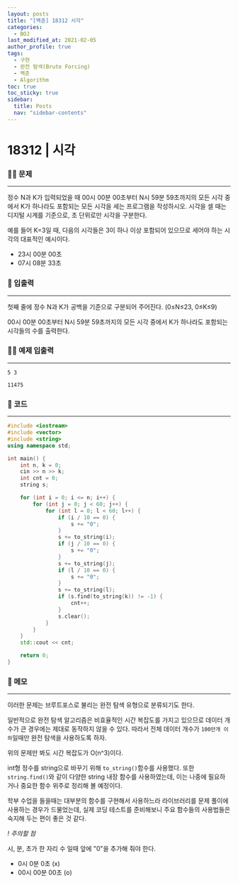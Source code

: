 ```yaml
---
layout: posts
title: "[백준] 18312 시각"
categories:
  - BOJ
last_modified_at: 2021-02-05
author_profile: true
tags:
  - 구현
  - 완전 탐색(Brute Forcing)
  - 백준
  - Algorithm
toc: true
toc_sticky: true
sidebar:
  title: Posts
  nav: "sidebar-contents"
---
```


# 18312 | 시각


### 🙋‍♀️ 문제

-----

정수 N과 K가 입력되었을 때 00시 00분 00초부터 N시 59분 59초까지의 모든 시각 중에서 K가 하나라도 포함되는 모든 시각을 세는 프로그램을 작성하시오. 시각을 셀 때는 디지털 시계를 기준으로, 초 단위로만 시각을 구분한다.

예를 들어 K=3일 때, 다음의 시각들은 3이 하나 이상 포함되어 있으므로 세어야 하는 시각의 대표적인 예시이다.
  - 23시 00분 00초
  - 07시 08분 33초

  ### 🙌 입출력

  -----

첫째 줄에 정수 N과 K가 공백을 기준으로 구분되어 주어진다. (0≤N≤23, 0≤K≤9)

00시 00분 00초부터 N시 59분 59초까지의 모든 시각 중에서 K가 하나라도 포함되는 시각들의 수를 출력한다.

### 🙋‍♂️ 예제 입출력

-----

```
5 3
```

```
11475
```

### 🚀 코드

-----

```c++
#include <iostream>
#include <vector>
#include <string>
using namespace std;

int main() {
	int n, k = 0;
	cin >> n >> k;
	int cnt = 0;
	string s;

	for (int i = 0; i <= n; i++) {
		for (int j = 0; j < 60; j++) {
			for (int l = 0; l < 60; l++) {
				if (i / 10 == 0) {
					s += "0";
				}
				s += to_string(i);
				if (j / 10 == 0) {
					s += "0";
				}
				s += to_string(j);
				if (l / 10 == 0) {
					s += "0";
				}
				s += to_string(l);
				if (s.find(to_string(k)) != -1) {
					cnt++;
				}
				s.clear();
			}
		}
	}
	std::cout << cnt;

	return 0;
}
```

### 🌠 메모

-----

이러한 문제는 브루트포스로 불리는 완전 탐색 유형으로 분류되기도 한다.

일반적으로 완전 탐색 알고리즘은 비효율적인 시간 복잡도를 가지고 있으므로 데이터 개수가 큰 경우에는 제대로 동작하지 않을 수 있다. 따라서 전체 데이터 개수가 ```100만개 이하```일때만 완전 탐색을 사용하도록 하자.

위의 문제만 봐도 시간 복잡도가 O(n^3)이다.

int형 정수를 string으로 바꾸기 위해 ```to_string()```함수를 사용했다. 또한 ```string.find()```와 같이 다양한 string 내장 함수를 사용하였는데, 이는 나중에 필요하거나 중요한 함수 위주로 정리해 볼 예정이다.

학부 수업을 들을때는 대부분의 함수를 구현해서 사용하느라 라이브러리를 문제 풀이에 사용하는 경우가 드물었는데, 실제 코딩 테스트를 준비해보니 주요 함수들의 사용법들은 숙지해 두는 편이 좋은 것 같다.
<br>

*! 주의할 점*

시, 분, 초가 한 자리 수 일때 앞에 "0"을 추가해 줘야 한다.
  - 0시 0분 0초 (x)
  - 00시 00분 00초 (o)
